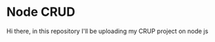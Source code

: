 <h1>Node CRUD</h1>
<p>
  Hi there, in this repository I'll be uploading my CRUP project on node js
</p>